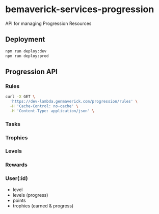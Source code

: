 # bemaverick-services-progression

API for managing Progression Resources

## Deployment
```sh
npm run deploy:dev
npm run deploy:prod
```

## Progression API

### Rules
```sh
curl -X GET \
  'https://dev-lambda.genmaverick.com/progression/rules' \
  -H 'Cache-Control: no-cache' \
  -H 'Content-Type: application/json' \
```

### Tasks

### Trophies

### Levels

### Rewards

### User(:id)

* level
* levels (progress)
* points
* trophies (earned & progress)

